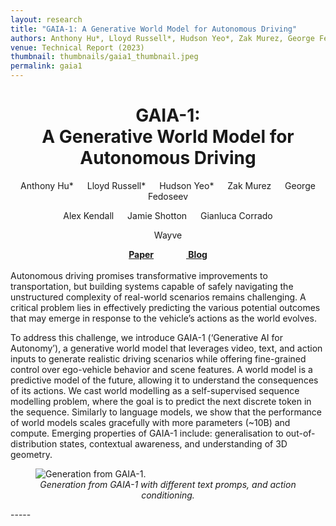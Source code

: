 ```yaml
---
layout: research
title: "GAIA-1: A Generative World Model for Autonomous Driving"
authors: Anthony Hu*, Lloyd Russell*, Hudson Yeo*, Zak Murez, George Fedoseev, Alex Kendall, Jamie Shotton, Gianluca Corrado
venue: Technical Report (2023)
thumbnail: thumbnails/gaia1_thumbnail.jpeg
permalink: gaia1
---
```

<center>
<h1 class="page-title">GAIA-1: <br>A Generative World Model for Autonomous Driving
</h1>

Anthony Hu* &emsp; Lloyd Russell* &emsp; Hudson Yeo* &emsp; Zak Murez &emsp; George Fedoseev
<p>Alex Kendall &emsp; Jamie Shotton &emsp; Gianluca Corrado</p>

<p>Wayve</p>
<b><a href="https://arxiv.org/pdf/2309.17080.pdf">Paper</a> &emsp; &emsp; &emsp;<a href="https://wayve.ai/thinking/scaling-gaia-1/">
Blog</a></b>
</center>


<br/>
Autonomous driving promises transformative improvements to transportation, but building systems capable of safely navigating the unstructured complexity of real-world scenarios remains challenging. A critical problem lies in effectively predicting the various potential outcomes that may emerge in response to the vehicle’s actions as the world evolves. 

To address this challenge, we introduce GAIA-1 (‘Generative AI for Autonomy’), a generative world model that leverages video, text, and action inputs to generate
realistic driving scenarios while offering fine-grained control over ego-vehicle
behavior and scene features. A world model is a predictive model of the future, allowing it to understand the consequences of its actions. We cast world modelling as a self-supervised sequence modelling problem, where the goal is to predict the next discrete token in the sequence. Similarly to language models, we show that the performance of world models scales gracefully with more parameters (~10B) and compute. Emerging properties of GAIA-1 include: generalisation to out-of-distribution states, contextual awareness, and understanding of 3D geometry.

 
<figure>
    <img src='/research/gaia1_media/gaia1.gif' alt='Generation from GAIA-1.' />
    <figcaption align='center'><em> Generation from GAIA-1 with different text promps, and action conditioning.</em></figcaption>
</figure>
-----
